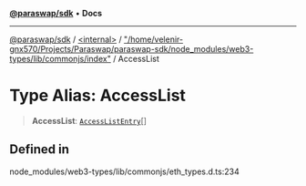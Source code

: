 [**@paraswap/sdk**](../../../../README.md) • **Docs**

***

[@paraswap/sdk](../../../../globals.md) / [\<internal\>](../../../README.md) / ["/home/velenir-gnx570/Projects/Paraswap/paraswap-sdk/node\_modules/web3-types/lib/commonjs/index"](../README.md) / AccessList

# Type Alias: AccessList

> **AccessList**: [`AccessListEntry`](../interfaces/AccessListEntry.md)[]

## Defined in

node\_modules/web3-types/lib/commonjs/eth\_types.d.ts:234
